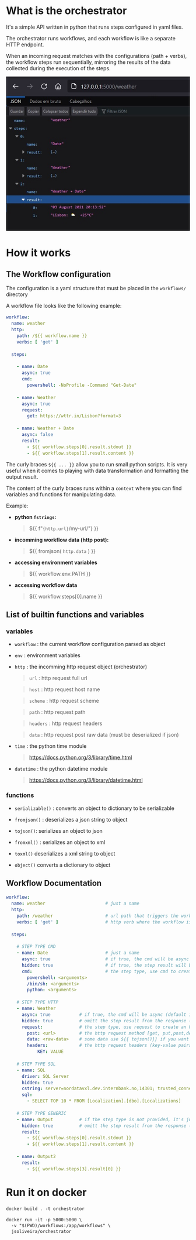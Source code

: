 # **What is the orchestrator**

It's a simple API written in python that runs steps configured in yaml files.

The orchestrator runs workflows, and each workflow is like a separate HTTP endpoint.

When an incoming request matches with the configurations (path + verbs), the workflow steps run sequentially, mirroring the results of the data collected during the execution of the steps. 

![](docs/result.jpg)

# **How it works**

## The Workflow configuration

The configuration is a yaml structure that must be placed in the `workflows/` directory

A workflow file looks like the following example:

```yaml
workflow:
  name: weather
  http:
    path: /${{ workflow.name }}
    verbs: [ 'get' ]

  steps:
    
    - name: Date
      async: true
      cmd:
        powershell: -NoProfile -Command "Get-Date"

    - name: Weather
      async: true
      request:
        get: https://wttr.in/Lisbon?format=3

    - name: Weather + Date
      async: false
      result: 
        - ${{ workflow.steps[0].result.stdout }}
        - ${{ workflow.steps[1].result.content }}
```

The curly braces `${{ ... }}` allow you to run small python scripts. It is very useful when it comes to playing with data transformation and formatting the output result.

The content of the curly braces runs within a `context` where you can find variables and functions for manipulating data.

Example:

* **python `fstrings`:**
  
  >${{ f"`{http.url}`/my-url/"} }} 

* **incomming workflow data (http post):**

  >${{ fromjson( `http.data` ) }}

* **accessing environment variables**

  >${{ workflow.env.PATH }}

* **accessing workflow data**

  >${{ workflow.steps[0].name }}


## **List of builtin functions and variables**

### **variables**

* `workflow` :  the current workflow configuration parsed as object

* `env` :  environment variables

* `http` :  the incomming http request object (orchestrator) 

    >`url` : http request full url

    >`host` : http request host name

    >`scheme` : http request scheme

    >`path` : http request path

    >`headers` : http request headers

    >`data` : http request post raw data (must be deserialized if json)

* `time` :  the python time module
    
    >https://docs.python.org/3/library/time.html

* `datetime` :  the python datetime module
    
    >https://docs.python.org/3/library/datetime.html


### **functions**

* `serializable()` :      converts an object to dictionary to be serializable

* `fromjson()` :          deserializes a json string to object

* `tojson()`:             serializes an object to json 

* `fromxml()` :           serializes an object to xml 

* `toxml()`               deserializes a xml string to object

* `object()`            converts a dictionary to object


## **Workflow Documentation**

```yaml
workflow:
  name: weather                       # just a name
  http:
    path: /weather                    # url path that triggers the workflow
    verbs: [ 'get' ]                  # http verb where the workflow is listening on

  steps:

    # STEP TYPE CMD
    - name: Date                      # just a name
      async: true                     # if true, the cmd will be async  (default is false)
      hidden: true                    # if true, the step result will be omitted from the response  (default is false)
      cmd:                            # the step type, use cmd to create a terminal step type
        powershell: <arguments> 
        /bin/sh: <arguments>
        python: <arguments>

    # STEP TYPE HTTP
    - name: Weather
      async: true           # if true, the cmd will be async (default is false)
      hidden: true          # omitt the step result from the response (default is false)
      request:              # the step type, use request to create an http step type
        post: <url>         # the http request method [get, put,post,delete]
        data: <raw-data>    # some data use ${{ tojson()}} if you want to serialize an object
        headers:            # the http request headers (key-value pairs)
            KEY: VALUE    

    # STEP TYPE SQL
    - name: SQL
      driver: SQL Server
      hidden: true
      cstring: server=nordatavxl.dev.internbank.no,14301; trusted_connection=true
      sql:
        - SELECT TOP 10 * FROM [Localization].[dbo].[Localizations] 
          
    # STEP TYPE GENERIC
    - name: Output          # if the step type is not provided, it's just data
      hidden: true          # omitt the step result from the response (default is false)
      result:                
        - ${{ workflow.steps[0].result.stdout }}
        - ${{ workflow.steps[1].result.content }}

    - name: Output2                  
      result:                         
        - ${{ workflow.steps[3].result[0] }}
```


# Run it on docker

```
docker build . -t orchestrator
```

```
docker run -it -p 5000:5000 \
  -v "$(PWD)/workflows:/app/workflows" \
  jsoliveira/orchestrator
```
